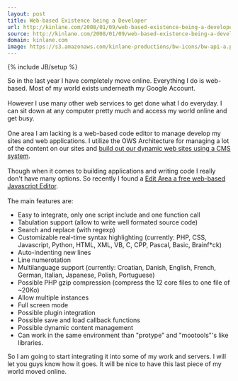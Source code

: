 ```yaml
---
layout: post
title: Web-based Existence being a Developer
url: http://kinlane.com/2008/01/09/web-based-existence-being-a-developer/
source: http://kinlane.com/2008/01/09/web-based-existence-being-a-developer/
domain: kinlane.com
image: https://s3.amazonaws.com/kinlane-productions/bw-icons/bw-api-a.png
---
```

{% include JB/setup %}

<p>
     So in the last year I have completely move online. Everything I do is web-based. Most of my world exists underneath my Google Account.
     <br />
     <br />
     However I use many other web services to get done what I do everyday. I can sit down at any computer pretty much and access my world online and get busy.
     <br />
     <br />
     One area I am lacking is a web-based code editor to manage develop my sites and web applications. I utilize the OWS Architecture for managing a lot of the content on our sites and <a href="http://www.originalwebsolutions.com">build out our dynamic web sites using a CMS system</a>.
     <br />
     <br />
     Though when it comes to building applications and writing code I really don't have many options. So recently I found a <a href="http://www.cdolivet.net/editarea/">Edit Area a free web-based Javascript Editor</a>.
     <br />
     <br />
     The main features are:
     <br />
</p>
<ul class="mainlist">
     <li>Easy to integrate, only one script include and one function call
     </li>
     <li>Tabulation support (allow to write well formated source code)
     </li>
     <li>Search and replace (with regexp)
     </li>
     <li>Customizable real-time syntax highlighting (currently: PHP, CSS, Javascript, Python, HTML, XML, VB, C, CPP, Pascal, Basic, Brainf*ck)
     </li>
     <li>Auto-indenting new lines
     </li>
     <li>Line numerotation
     </li>
     <li>Multilanguage support (currently: Croatian, Danish, English, French, German, Italian, Japanese, Polish, Portuguese)
     </li>
     <li>Possible PHP gzip compression (compress the 12 core files to one file of ~20Ko)
     </li>
     <li>Allow multiple instances
     </li>
     <li>Full screen mode
     </li>
     <li>Possible plugin integration
     </li>
     <li>Possible save and load callback functions
     </li>
     <li>Possible dynamic content management
     </li>
     <li>Can work in the same environment than "protype" and "mootools"'s like libraries.
     </li>
</ul>
<p>
     So I am going to start integrating it into some of my work and servers. I will let you guys know how it goes. It will be nice to have this last piece of my world moved online.
</p>